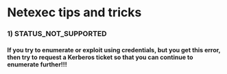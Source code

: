 # Netexec tips and tricks

### 1) STATUS_NOT_SUPPORTED

#### If you try to enumerate or exploit using credentials, but you get this error, then try to request a Kerberos ticket so that you can continue to enumerate further!!!
